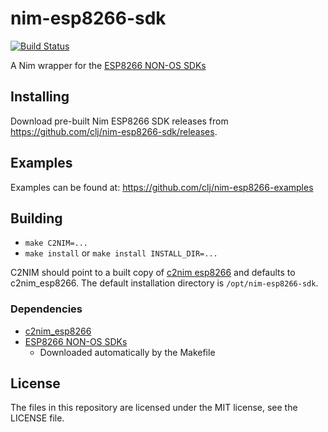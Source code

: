 # nim-esp8266-sdk

[![Build Status](https://travis-ci.org/clj/nim-esp8266-sdk.svg?branch=master)](https://travis-ci.org/clj/nim-esp8266-sdk)

A Nim wrapper for the [ESP8266 NON-OS SDKs](https://github.com/espressif/ESP8266_NONOS_SDK)

## Installing

Download pre-built Nim ESP8266 SDK releases from https://github.com/clj/nim-esp8266-sdk/releases.

## Examples

Examples can be found at: https://github.com/clj/nim-esp8266-examples

## Building

* `make C2NIM=...`
* `make install` or `make install INSTALL_DIR=...`

C2NIM should point to a built copy of [c2nim esp8266](https://github.com/clj/c2nim-esp8266) and defaults to c2nim_esp8266. The default installation directory is `/opt/nim-esp8266-sdk`.

### Dependencies

* [c2nim_esp8266](https://github.com/clj/c2nim-esp8266)
* [ESP8266 NON-OS SDKs](https://github.com/espressif/ESP8266_NONOS_SDK)
  - Downloaded automatically by the Makefile

## License

The files in this repository are licensed under the MIT license, see the LICENSE file.